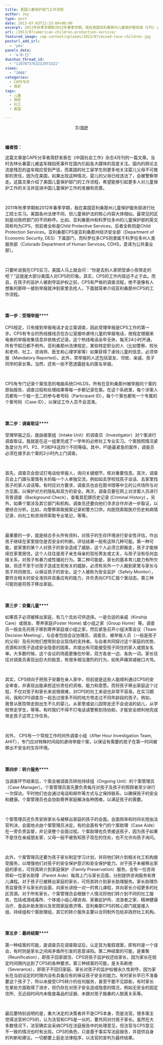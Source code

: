 ```yaml
---
title: 美国儿童保护部门工作流程
author: Joy
type: post
date: 2013-07-03T12:33:09+00:00
excerpt: 2011年秋季学期和2012年春季学期，我在美国亚利桑那州儿童保护服务部（CPS）进行社工硕士实习。只要听说我在CPS实习，美国人马上就会问：“你是去别人家把受虐小孩带走的吧？”这就是大部分美国人对CPS的印象。下面就简单介绍亚利桑那州CPS的工作流程。
url: /2013/07/american-children-protection-service/
featured_image: /wp-content/uploads/2013/07/mixed-race-children.jpg
posturl_add_url:
  - 'yes'
panels_data:
  - 'a:0:{}'
duoshuo_thread_id:
  - "1167873763232973321"
views:
  - "1066"
categories:
  - CAPE专栏
  - 周舒
tags:
  - 儿童
  - 周舒
  - 社工
  - 美国

---
```

<p style="text-align: center;">
  <span style="font-size: 13px;">文/<a href="http://weibo.com/zhoushu19860630" target="_blank">周舒</a></span>
</p>

&nbsp;

**编者按：**

这篇文章是CAPE分享者周舒发表在《中国社会工作》杂志4月刊的一篇文章。当时吉林长春婴儿被盗车贼掐死事件在国内引起各大媒体的高度关注。国内的舆论主流是残忍的盗车贼应受到严惩，而美国的社工留学生则更多地关注婴儿父母不可推卸的责任，因为在美国，如果出现这种情况，婴儿的父母已经违法了，会被警察带走。这篇文章介绍了美国儿童保护部门的工作流程，希望能够引起更多人对儿童保护工作的关注并促进中国儿童保护工作的发展和完善。

&nbsp;

2011年秋季学期和2012年春季学期，我在美国亚利桑那州儿童保护服务部进行社工硕士实习。美国各州法律不同，但儿童保护法的核心内容大体相似。最常见的区别是对政府部门的不同称呼。比如，亚利桑那州和科罗拉多州的儿童保护部的英文简称均为CPS，但前者全称是Child Protective Services，后者全称则是Child Protection Services。亚利桑那CPS是亚利桑那州经济安全部（Department of Economic Security, DES）下属部门，而科罗拉多CPS则隶属于科罗拉多州人类服务部（Colorado Department of Human Services, CDHS，意译为公共事业部）。

&nbsp;

只要听说我在CPS实习，美国人马上就会问：“你是去别人家把受虐小孩带走的吧？”这就是大部分美国人对CPS的印象。其实，CPS的工作内容远不止于此。而且，在孩子的监护人被剥夺监护权之前，CPS有严格的调查流程，绝不是像有人想象的那样一接到举报就冲到家里去抢人。下面就简单介绍亚利桑那州CPS的工作流程。

&nbsp;

#### **第一步：受理举报******

CPS规定，只有接到举报电话才会立案调查，因此受理举报是CPS工作的第一步。CPS有专业的热线接线员在办公室接听虐待儿童的举报电话，按规定根据来电者的举报收集信息并依格式记录。这个热线电话全年无休，每天24小时开通，所有节假日都不例外。亚利桑那州法律规定，某些特定职业的人（比如警察、校长和老师、社工、咨询师、医生和心理学家等）如果获得了虐待儿童的信息，必须举报（Mandatory Reported）。此外，常举报的人还包括室友、邻居、亲戚、孩子同学的家长等。当然，还有一些不愿透露姓名的匿名举报。

&nbsp;

CPS有专门记录个案信息的电脑系统CHILDS，所有在亚利桑那州被举报的个案的原始报告、调查过程和处理结果等每一步都记录在案。在这个系统里，每个涉案人员都有一个独一无二的参与者号码（Participant ID），每个个案也都有一个专属的个案号码（Case ID），以保证工作人员不会混淆。

&nbsp;

#### **第二步：调查取证******

受理举报之后，就由接案组（Intake Unit）的调查员（Investigator）对个案进行调查取证。我就是在这一组里完成了一学年的必修社工专业实习。个案按照情况紧急度分为 P1、P2、P3和P4这四个不同等级。其中，P1是最紧急的案件，调查员必须在接手此个案的2小时内上门调查。

&nbsp;

首先，调查员会尝试打电话给举报人，询问关键细节，核对重要信息。其次，调查员会上门跟与案情有关的每一个人单独交流，例如如去学校找孩子谈话、去家里找孩子的家人谈话等。有时应对方要求，调查员也会在图书馆等中立的公共场所与对方见面，以保护对方的隐私和双方的安全。再次，调查员要在网上对涉案人员进行背景调查（Background Check），查看其犯罪历史记录 (Criminal History) 。另外，如果个案涉及其它部门和机构，调查员还要向他们寻求合作并进一步取证，以便综合分析。比如，向警察索取报案记录和警方口供，向医院索取医疗历史和病情记录，向社工和咨询师索取专业笔记，等等。

&nbsp;

最重要的一步，就是结合手头所有资料，对孩子的生存环境进行安全性评估，作出孩子继续在家里居住是否安全的判断。评估结果一般有这样几种可能。第一种可能，是家里的某个人对孩子的安全造成了威胁，这个人必须立即搬走，孩子才能继续在家里居住。这个人往往是孩子亲生母亲的现任男友或丈夫，与孩子没有任何血缘关系，对孩子有暴力或性骚扰行为。第二种可能是，家长的基本育儿能力有所欠缺，但还不至于对孩子造成生死攸关的威胁，必须有另外一个人搬到家里与家长与孩子共同居住，以保证孩子的安全。这个人被称为安全监护（Safety Monitor），要符合相关的安全准则并具备应有的能力，并负责向CPS汇报个案动态。第三种可能则是将孩子移出家庭。

&nbsp;

#### **第三步：安置儿童******

如果孩子必须被移出家庭，有几个去处可供选择。一是合适的亲戚（Kinship Care）或朋友、寄养家庭(Foster Home) 或小组之家（Group Home）等。调查员一般会先将孩子移到寄养家庭或小组之家，然后紧急召开小组决策会议（Team Decision Meeting），与会者包括会议协理员、调查员、被举报人员（一般是孩子的父母）及任何他们想带到会议现场的支持者。与会者共同探讨这个家庭的优势、资源和对孩子造成安全隐患的因素，并提出有可能接受孩子同住的家人或朋友名单。大多数时候，这个会议的场面更像在吵架，双方各坐一边、各执一词。家长往往对调查员表现出巨大的敌意，有很多相当激烈的行为，如失声痛哭或破口大骂。

&nbsp;

其实，CPS倾向于把孩子安置在亲人家中，但前提是这些人能顺利通过CPS的安全审查，并表现出能承担这份责任的资格、能力和意愿。而将孩子移出家庭这个过程，不仅对孩子和家长来说很艰难，对CPS的社工来说也非常不容易。在实习期间，我和CPS调查员一起去过很多不同的地方带走过不同年龄段的孩子。例如，我曾从医院带走刚出生不久的婴儿，从家里或幼儿园带走还不会说话的幼儿，从学校带走学生，等等。有时我们不得不打电话请警察到场协助，才能安全顺利地完成带走孩子这项工作任务。

&nbsp;

另外， CPS有一个常规工作时间外调查小组（After Hour Investigation Team, AHIT），专门应对特殊时间段的虐待举报个案，以保证有需要的孩子在第一时间被移出不安全的生存环境。

&nbsp;

#### **第四步：转介服务******

当调查环节结束后，个案会被调查员转给持续组（Ongoing Unit）的个案管理员（Case Manager）。个案管理员首先要负责每月对孩子及孩子的照顾者至少进行一次探访。平时他们也会通过电话和邮件等方式与之保持联系，以确保孩子的安全和健康。个案管理员也会协助寄养家庭解决各种困难，以满足孩子的需要。

&nbsp;

个案管理员还负责安排家长与被移出家庭的孩子的会面。会面频率和时间长短由法官判决，会面地点由个案管理员决定。有的会面有专门的个案助理（Case Aide）在一旁负责监督，并记录整个会面过程。个案助理也负责接送孩子，因为孩子如果不是住在亲戚朋友家，父母一般不被告知孩子现在的住处，也不允许向孩子询问。

&nbsp;

此外，个案管理员还要为孩子家长制定学习计划，并将他们转介到相关社工机构接受服务，以增强他们对孩子的安全保护意识和安全保护能力。对于孩子未被移出家庭的家长，可将其转介到家庭保护（Family Preservation）服务。会有一位咨询师和一位家长助理（Parent Aide）每周上门与家长见面，分别提供咨询服务和育儿课程。对于孩子已被移出家庭的家长，可将其转介到家长助理服务。家长助理负责监督孩子与家长的会面、向家长讲授一对一的育儿课程，并向家长介绍更多的社区资源。对于所有家长，个案管理员会根据个人情况将他们转介到不同的社工服务，包括戒酒戒毒所、个体或小组心理咨询、家暴庇护所、流浪者之家、精神健康治疗、食品补助发放以及贫困家庭救济等。亚利桑那CPS的核心部门就是接入组、持续组和个案助理组，其它的转介服务主要以合同制外包给非政府社工机构。

&nbsp;

#### **第五步：最终结案******

第一种结案的可能，是调查员在调查取证后，认定其为冤假错案，即有时是一个误会，有时则是家长之间闹矛盾所引发的恶意诬陷。第二种结案的可能，是重聚（Reunification），即孩子回家居住、CPS将孩子监护权还给家长，因为家长在规定时间限内达到了CPS的各种要求。第三种结案的可能，是关系断绝（Severance），即孩子不回归家庭、家长对孩子的监护权被永久性剥夺，因为家长在当初设定的时限内没有具备应有的保证孩子安全的能力。有时家长早已不准备要这个孩子了，所以未接受CPS转介的任何服务，甚至干脆不见踪影。有时家长在某些方面取得了进步，但仍存在对孩子安全造成隐患的情况，例如无安全的固定住所、无近段时间内未吸食毒品的证据、未跟对孩子施暴的人脱离关系等。

&nbsp;

最后要特别说明的是，重大决定的决策者并不是CPS本身，而是法官。很多案主觉得法官听CPS的，认为法官和CPS是一伙的，要共同对付孩子家长。虽然在大多数情况下，法官确实会采纳CPS在法庭报告中的处理意见，但法官与CPS意见不一致的情况也时有出现。CPS的角色，只是基于事实写法庭报告，并提供自身的判断和建议。一切都要上庭走法律程序，以法官的宣判为最终结果。

&nbsp;